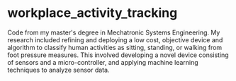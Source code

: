# workplace_activity_tracking
Code from my master's degree in Mechatronic Systems Engineering. My research included refining and deploying a low cost, objective device and algorithm to classify human activities as sitting, standing, or walking from foot pressure measures. This involved developing a novel device consisting of sensors and a micro-controller, and applying machine learning techniques to analyze sensor data.
